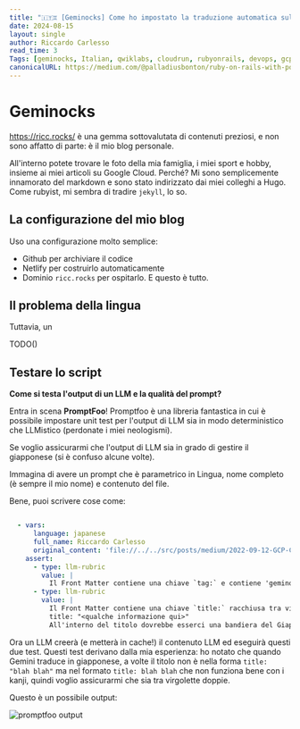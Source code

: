 ```yaml
---
title: "🇮🇹♊ [Geminocks] Come ho impostato la traduzione automatica sul mio blog personale Hugo"
date: 2024-08-15
layout: single
author: Riccardo Carlesso
read_time: 3
Tags: [geminocks, Italian, qwiklabs, cloudrun, rubyonrails, devops, gcp, googlecloud, toolchain, skillsboost, cloudskillsboost]
canonicalURL: https://medium.com/@palladiusbonton/ruby-on-rails-with-postgresql-on-cloud-run-bdaaf0b26e0b
---
```


# Geminocks

https://ricc.rocks/ è una gemma sottovalutata di contenuti preziosi, e non sono affatto di parte: è il mio blog personale.

All'interno potete trovare le foto della mia famiglia, i miei sport e hobby, insieme ai miei articoli su Google Cloud. Perché? Mi sono semplicemente innamorato
del markdown e sono stato indirizzato dai miei colleghi a Hugo. Come rubyist, mi sembra di tradire `jekyll`, lo so.

## La configurazione del mio blog

Uso una configurazione molto semplice:

* Github per archiviare il codice
* Netlify per costruirlo automaticamente
* Dominio `ricc.rocks` per ospitarlo. E questo è tutto.

## Il problema della lingua

Tuttavia, un

TODO()


## Testare lo script

**Come si testa l'output di un LLM e la qualità del prompt?**

Entra in scena **PromptFoo**! Promptfoo è una libreria fantastica in cui è possibile impostare unit test per l'output di LLM sia in modo deterministico
che LLMistico (perdonate i miei neologismi).

Se voglio assicurarmi che l'output di LLM sia in grado di gestire il giapponese (si è confuso alcune volte).

Immagina di avere un prompt che è parametrico in Lingua, nome completo (è sempre il mio nome) e contenuto del file.

Bene, puoi scrivere cose come:

```yaml

  - vars:
      language: japanese
      full_name: Riccardo Carlesso
      original_content: 'file://../../src/posts/medium/2022-09-12-GCP-CB-trigger-with-pulumi-python/index.md'
    assert:
      - type: llm-rubric
        value: |
          Il Front Matter contiene una chiave `tag:` e contiene 'geminock' e 'japanese'.
      - type: llm-rubric
        value: |
          Il Front Matter contiene una chiave `title:` racchiusa tra virgolette doppie, cioè una riga di questo tipo:
          title: "<qualche informazione qui>"
          All'interno del titolo dovrebbe esserci una bandiera del Giappone.
```

Ora un LLM creerà (e metterà in cache!) il contenuto LLM ed eseguirà questi due test. Questi test derivano dalla mia esperienza:
ho notato che quando Gemini traduce in giapponese, a volte il titolo non è nella forma `title: "blah blah"` ma nel formato
`title: blah blah` che non funziona bene con i kanji, quindi voglio assicurarmi che sia tra virgolette doppie.

Questo è un possibile output:

![promptfoo output](image.png)

